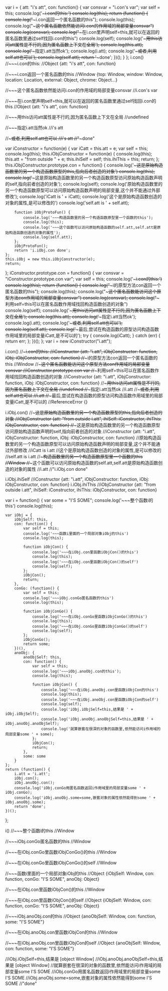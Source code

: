 

var i = {
    att: "i's att",
    con: function() {
        var consvar = "i.con's var";
        var self = this;
        console.log('~~~i.con的this:')
        console.log(this);
        return (function() {
            console.log("~~~i.con返回一个匿名函数的this");
            console.log(this);
            console.log("~~~这个匿名函数依然能访问i.con的作用域的局部变量consvar")
            console.log(consvar);
            console.log("~~~在i.con里声明self=this,就可以在返回的匿名函数里通过self找回i.con的this")
            console.log(self);
            console.log('~~~用this访问att属性是不行的,因为匿名函数上下文在全局');
            console.log(this.att);
            console.log('~~~指定i.att当然ok');
            console.log(i.att);
            console.log('~~~或者,利用self.att也可以');
            console.log(self.att);
            return '~~~done';
        })();
    }
};
i.con()
//~~~i.con的this:
//Object {att: "i's att", con: function}

//~~~i.con返回一个匿名函数的this
//Window {top: Window, window: Window, location: Location, external: Object, chrome: Object…}

//~~~这个匿名函数依然能访问i.con的作用域的局部变量consvar
//i.con's var

//~~~在i.con里声明self=this,就可以在返回的匿名函数里通过self找回i.con的this
//Object {att: "i's att", con: function}

//~~~用this访问att属性是不行的,因为匿名函数上下文在全局
//undefined

//~~~指定i.att当然ok
//i's att

//~~~或者,利用self.att也可以
//i's att
//"~~~done"

var iConstructor = function(e) {
    var iCatt = this.att = e;
    var self = this;
    console.log(this);
    this.iObjConstructor = function(e) {
        console.log(this);
        this.att = "from outside " + e;
        this.ihiSelf = self;
        this.ihiThis = this;
        return;
    };
    this.iObjConstructor.prototype.con = function() {
        console.log('~~~这是原始构造函数里的另一个构造函数原型的this,指向后者创造的对象')
        console.log(this);
        console.log('~~~这是原始构造函数里的另一个构造函数原型访问原始构造函数声明的self,指向前者创造的对象');
        console.log(self);
        console.log('原始构造函数里的另一个构造函数原型可以访问原始构造函数声明的局部变量,这个并不能通过外部修改');
        console.log('iCatt is ' + iCatt);
        console.log('这个是原始构造函数创造的对象的属性,是可以修改的')
        console.log('self.att is ' + self.att);

        function iObjProtoFun() {
            console.log('~~~构造函数里的另一个构造函数原型里一个函数的this');
            console.log(this);
            console.log('~~~这个函数可以访问原始构造函数的self.att,self.att是原始构造函数创造的对象的属性');
            console.log(self.att);
        };
        iObjProtoFun();
        return 'i.iObj.con done';
    };
    this.iObj = new this.iObjConstructor(e);
    return;
};
iConstructor.prototype.con = function() {
    var consvar = "iConstructor.prototype.con var";
    var self = this;
    console.log('~~~i.con的this:')
    console.log(this);
    return (function() {
        console.log("~~~i的原型方法con返回一个匿名函数的this");
        console.log(this);
        console.log("~~~这个匿名函数能访问这个原型方法con作用域的局部变量consvar")
        console.log(consvar);
        console.log("~~~利用self=this可以在匿名函数作用域找回构造函数创造的对象")
        console.log(self);
        console.log('~~~用this访问att属性是不行的,因为匿名函数上下文在全局');
        console.log(this.att);
        console.log('~~~指定i.att当然ok');
        console.log(i.att);
        console.log('~~~或者,利用self.att也可以');
        console.log(self.att);
        console.log('~~~最后,尝试在构造函数的原型访问构造函数作用域里的局部变量iCatt,是不可以的');
        try {
            console.log(iCatt);
        } catch (err) {
            return err;
        };
    })();
};
var i = new iConstructor("i.att");

i.con()
//~~~i.con的this:
//iConstructor {att: "i.att", iObjConstructor: function, iObj: iObjConstructor, con: function}
//~~~i的原型方法con返回一个匿名函数的this
//Window
//~~~这个匿名函数能访问这个原型方法con作用域的局部变量consvar
//iConstructor.prototype.con var
//~~~利用self=this可以在匿名函数作用域找回构造函数创造的对象
//iConstructor {att: "i.att", iObjConstructor: function, iObj: iObjConstructor, con: function}
//~~~用this访问att属性是不行的,因为匿名函数上下文在全局
//undefined
//~~~指定i.att当然ok
//i.att
//~~~或者,利用self.att也可以
//i.att
//~~~最后,尝试在构造函数的原型访问构造函数作用域里的局部变量iCatt,是不可以的
//ReferenceError {}

i.iObj.con()
//~~~这是原始构造函数里的另一个构造函数原型的this,指向后者创造的对象
//iObjConstructor {att: "from outside i.att", ihiSelf: iConstructor, ihiThis: iObjConstructor, con: function}
//~~~这是原始构造函数里的另一个构造函数原型访问原始构造函数声明的self,指向前者创造的对象
//iConstructor {att: "i.att", iObjConstructor: function, iObj: iObjConstructor, con: function}
//原始构造函数里的另一个构造函数原型可以访问原始构造函数声明的局部变量,这个并不能通过外部修改
//iCatt is i.att
//这个是原始构造函数创造的对象的属性,是可以修改的
//self.att is i.att
//~~~构造函数里的另一个构造函数原型里一个函数的this
//Window
//~~~这个函数可以访问原始构造函数的self.att,self.att是原始构造函数创造的对象的属性
//i.att
//"i.iObj.con done"

i.iObj.ihiSelf
//iConstructor {att: "i.att", iObjConstructor: function, iObj: iObjConstructor, con: function}
i.iObj.ihiThis
//iObjConstructor {att: "from outside i.att", ihiSelf: iConstructor, ihiThis: iObjConstructor, con: function}











var i = function() {
    var some = "I'S SOME";
    console.log('~~~整个函数i的this')
    console.log(this);

    var iObj = {
        iObjSelf: this,
        con: function() {
            var self = this;
            console.log('~~~函数i里面的一个局部对象iObj的this')
            console.log(this);

            function iObjCon() {
                console.log('~~~在iObj.con里函数iObjCon()的this')
                console.log(this);
                console.log('~~~在iObj.con里函数iObjCon()的self')
                console.log(self);
            };
            iObjCon();
            return;
        },
        conGo: (function() {
            var self = this;
            console.log('~~~iObj.conGo匿名函数的this')
            console.log(this);

            function iObjConGo() {
                console.log('~~~在iObj.conGo里函数iObjConGo()的this')
                console.log(this);
                console.log('~~~在iObj.conGo里函数iObjConGo()的self')
                console.log(self);
            };
            iObjConGo();
            return some;
        })(),
        anoObj: {
            anoObjSelf: this,
            con: function() {
                var self = this;
                console.log('~~~iObj.anoObj.con的this');
                console.log(this);

                function iObjCon() {
                    console.log('~~~在iObj.anoObj.con里函数iObjCon的this')
                    console.log(this);
                    console.log('~~~在iObj.anoObj.con里函数iObjCon的self')
                    console.log(self);
                    console.log('iObj.iObjSelf=this,结果是 ' + iObj.iObjSelf);
                    console.log('iObj.anoObj.anoObjSelf=this,结果是 ' + iObj.anoObj.anoObjSelf);
                    console.log('就算嵌套在很深的对象的函数里,依然能访问i作用域的局部变量some ' + some);
                };
                iObjCon();
                return;
            },
            some: some
        }
    };
    return (function() {
        i.att = 'i.att';
        iObj.con();
        iObj.anoObj.con();
        console.log('iObj.conGo用匿名函数返回i作用域里的局部变量some ' + iObj.conGo);
        console.log('iObj.anoObj.some=some,嵌套对象的属性依然能得到some ' + iObj.anoObj.some);
        return 'done';
    })();
};

i()
//~~~整个函数i的this
//Window

//~~~iObj.conGo匿名函数的this
//Window

//~~~在iObj.conGo里函数iObjConGo()的this
//Window

//~~~在iObj.conGo里函数iObjConGo()的self
//Window

//~~~函数i里面的一个局部对象iObj的this
//Object {iObjSelf: Window, con: function, conGo: "I'S SOME", anoObj: Object}

//~~~在iObj.con里函数iObjCon()的this
//Window

//~~~在iObj.con里函数iObjCon()的self
//Object {iObjSelf: Window, con: function, conGo: "I'S SOME", anoObj: Object}

//~~~iObj.anoObj.con的this
//Object {anoObjSelf: Window, con: function, some: "I'S SOME"}

//~~~在iObj.anoObj.con里函数iObjCon的this
//Window

//~~~在iObj.anoObj.con里函数iObjCon的self
//Object {anoObjSelf: Window, con: function, some: "I'S SOME"}

//iObj.iObjSelf=this,结果是 [object Window]
//iObj.anoObj.anoObjSelf=this,结果是 [object Window]
//就算嵌套在很深的对象的函数里,依然能访问i作用域的局部变量some I'S SOME
//iObj.conGo用匿名函数返回i作用域里的局部变量some I'S SOME
//iObj.anoObj.some=some,嵌套对象的属性依然能得到some I'S SOME
//"done"
